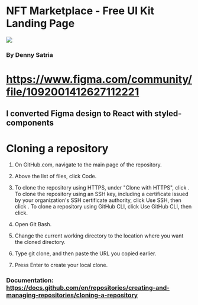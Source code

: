 # NFT Marketplace - Free UI Kit Landing Page

<img src="https://user-images.githubusercontent.com/60621490/167406417-699b8a01-e957-4806-a04c-0f89bde1fca6.png" />

### By Denny Satria 

# https://www.figma.com/community/file/1092001412627112221

## I converted Figma design to React with styled-components

# Cloning a repository

1. On GitHub.com, navigate to the main page of the repository.

1. Above the list of files, click  Code.

1. To clone the repository using HTTPS, under "Clone with HTTPS", click . To clone the repository using an SSH key, including a certificate issued by your organization's SSH certificate authority, click Use SSH, then click . To clone a repository using GitHub CLI, click Use GitHub CLI, then click.

1. Open Git Bash.

1. Change the current working directory to the location where you want the cloned directory.

1. Type git clone, and then paste the URL you copied earlier.

1. Press Enter to create your local clone.

### Documentation: https://docs.github.com/en/repositories/creating-and-managing-repositories/cloning-a-repository
